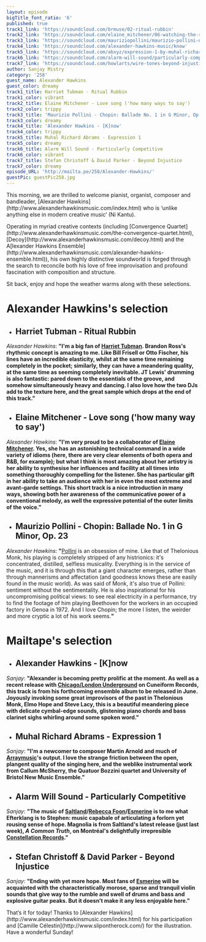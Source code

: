 ```yaml
---
layout: episode
bigTitle_font_ratio: '6'
published: true
track1_link: 'https://soundcloud.com/brmuse/02-ritual-rubbin'
track2_link: 'https://soundcloud.com/elaine_mitchener/06-watching-the-rituals'
track3_link: 'https://soundcloud.com/mauriziopollini/maurizio-pollini-nocturne-in-d'
track4_link: 'https://soundcloud.com/alexander-hawkins-music/know'
track5_link: 'https://soundcloud.com/abxyz/expression-1-by-muhal-richard-abrams'
track6_link: 'https://soundcloud.com/alarm-will-sound/particularly-competitive'
track7_link: 'https://soundcloud.com/howlarts/wire-tones-beyond-injustice'
author: Sanjay Mistry
category: '258'
guest_name: Alexander Hawkins
guest_color: dreamy
track1_title: Harriet Tubman - Ritual Rubbin
track1_color: vibrant
track2_title: Elaine Mitchener - Love song ('how many ways to say')
track2_color: trippy
track3_title: 'Maurizio Pollini - Chopin: Ballade No. 1 in G Minor, Op. 23'
track3_color: dreamy
track4_title: 'Alexander Hawkins - [K]now'
track4_color: trippy
track5_title: Muhal Richard Abrams - Expression 1
track5_color: dreamy
track6_title: Alarm Will Sound - Particularly Competitive
track6_color: vibrant
track7_title: Stefan Christoff & David Parker - Beyond Injustice
track7_color: dreamy
episode_URL: 'http://mailta.pe/258/Alexander-Hawkins/'
guestPic: guestPic258.jpg
---
```

<p id="introduction">This morning, we are thrilled to welcome pianist, organist, composer and bandleader, [Alexander Hawkins](http://www.alexanderhawkinsmusic.com/index.html) who is ‘unlike anything else in modern creative music’ (Ni Kantu).</p>
<p>Operating in myriad creative contexts (including [Convergence Quartet](http://www.alexanderhawkinsmusic.com/the-convergence-quartet.html), [Decoy](http://www.alexanderhawkinsmusic.com/decoy.html) and the A[lexander Hawkins Ensemble](http://www.alexanderhawkinsmusic.com/alexander-hawkins-ensemble.html)), his own highly distinctive soundworld is forged through the search to reconcile both his love of free improvisation and profound fascination with composition and structure.</p>
<p>Sit back, enjoy and hope the weather warms along with these selections.</p>



# **Alexander Hawkins's selection**

+ ## Harriet Tubman - Ritual Rubbin
_Alexander Hawkins_: **"**I'm a big fan of [Harriet Tubman](http://www.sunnysiderecords.com/artist.php?id=418). Brandon Ross's rhythmic concept is amazing to me. Like Bill Frisell or Otto Fischer, his lines have an incredible elasticity, whilst at the same time remaining completely in the pocket; similarly, they can have a meandering quality, at the same time as seeming completely inevitable. JT Lewis' drumming is also fantastic: pared down to the essentials of the groove, and somehow simultaneously heavy and dancing. I also love how the two DJs add to the texture here, and the great sample which drops at the end of this track.**"**

+ ## Elaine Mitchener - Love song ('how many way to say')
_Alexander Hawkins_: **"**I'm very proud to be a collaborator of [Elaine Mitchener](http://www.elainemitchener.com/). Yes, she has an astonishing technical command in a wide variety of idioms (here, there are very clear elements of both opera and R&B, for example); but what I think is most amazing about her artistry is her ability to synthesise her influences and facility at all times into something thoroughly compelling for the listener. She has particular gift in her ability to take an audience with her in even the most extreme and avant-garde settings. This short track is a nice introduction in many ways, showing both her awareness of the communicative power of a conventional melody, as well the expressive potential of the outer limits of the voice.**"**

+ ## Maurizio Pollini - Chopin: Ballade No. 1 in G Minor, Op. 23
_Alexander Hawkins_: **"**[Pollini](https://en.wikipedia.org/wiki/Maurizio_Pollini) is an obsession of mine. Like that of Thelonious Monk, his playing is completely stripped of any histrionics: it's concentrated, distilled, selfless musicality. Everything is in the service of the music, and it is through this that a giant character emerges, rather than through mannerisms and affectation (and goodness knows these are easily found in the music world). As was said of Monk, it's also true of Pollini: sentiment without the sentimentality. He is also inspirational for his uncompromising political views: to see real electricity in a performance, try to find the footage of him playing Beethoven for the workers in an occupied factory in Genoa in 1972. And I love Chopin; the more I listen, the weirder and more cryptic a lot of his work seems.**"**



# Mailtape's selection

+ ## Alexander Hawkins - [K]now
_Sanjay_: **"**Alexander is becoming pretty prolific at the moment. As well as a recent release with [Chicago/London Underground](http://cuneiformrecords.com/bandshtml/chicagolondonunderground.html) on Cuneiform Records, this track is from his forthcoming ensemble album to be released in June. Joyously invoking some great improvisors of the past in Thelonious Monk, Elmo Hope and Steve Lacy, this is a beautiful meandering piece with delicate cymbal-edge sounds, glistening piano chords and bass clarinet sighs whirling around some spoken word.**"** 

+ ## Muhal Richard Abrams - Expression 1
_Sanjay_: **"**I'm a newcomer to composer Martin Arnold and much of [Arraymusic](http://www.arraymusic.com/)'s output. I love the strange friction between the open, plangent quality of the singing here, and the weblike instrumental work from Callum McSherry, the Quatuor Bozzini quartet and University of Bristol New Music Ensemble.**"**

+ ## Alarm Will Sound - Particularly Competitive
_Sanjay_: **"**The music of [Saltland](http://www.saltland.ca/)/[Rebecca Foon](http://www.rebeccafoon.com/)/[Esmerine](http://www.esmerine.com/) is to me what Efterklang is to Stephen: music capabale of articulating a forlorn yet rousing sense of hope. Magnolia is from Saltland's latest release (just last week), _A Common Truth_, on Montréal's delightfully irrepresible [Constellation Records](http://cstrecords.com/).**"**

+ ## Stefan Christoff & David Parker - Beyond Injustice
_Sanjay_: **"**Ending with yet more hope. Most fans of [Esmerine](http://www.esmerine.com/) will be acquainted with the characteristically morose, sparse and tranquil violin sounds that give way to the rumble and swell of drums and bass and explosive guitar peaks. But it doesn’t make it any less enjoyable here.**"**


<p id="outroduction">That’s it for today! Thanks to [Alexander Hawkins](http://www.alexanderhawkinsmusic.com/index.html) for his participation and [Camille Célestin](http://www.slipontherock.com/) for the illustration. Have a wonderful Sunday!</p>
